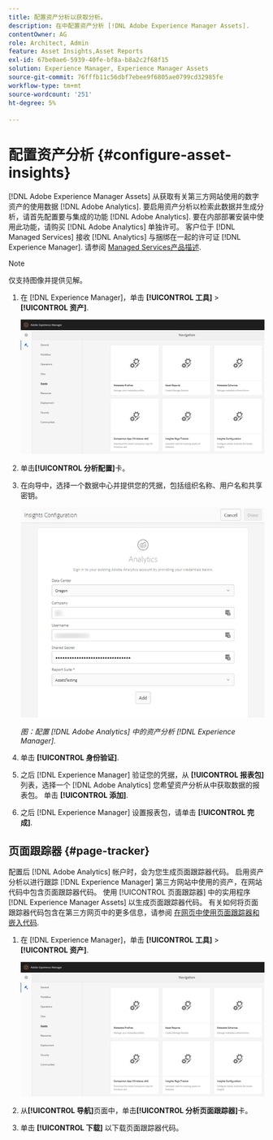 ```yaml
---
title: 配置资产分析以获取分析。
description: 在中配置资产分析 [!DNL Adobe Experience Manager Assets].
contentOwner: AG
role: Architect, Admin
feature: Asset Insights,Asset Reports
exl-id: 67be0ae6-5939-40fe-bf8a-b8a2c2f68f15
solution: Experience Manager, Experience Manager Assets
source-git-commit: 76fffb11c56dbf7ebee9f6805ae0799cd32985fe
workflow-type: tm+mt
source-wordcount: '251'
ht-degree: 5%

---
```


# 配置资产分析 {#configure-asset-insights}

[!DNL Adobe Experience Manager Assets] 从获取有关第三方网站使用的数字资产的使用数据 [!DNL Adobe Analytics]. 要启用资产分析以检索此数据并生成分析，请首先配置要与集成的功能 [!DNL Adobe Analytics]. 要在内部部署安装中使用此功能，请购买 [!DNL Adobe Analytics] 单独许可。 客户位于 [!DNL Managed Services] 接收 [!DNL Analytics] 与捆绑在一起的许可证 [!DNL Experience Manager]. 请参阅 [Managed Services产品描述](https://helpx.adobe.com/legal/product-descriptions/adobe-experience-manager-managed-services.html).

>[!NOTE]
>
>仅支持图像并提供见解。

1. 在 [!DNL Experience Manager]，单击 **[!UICONTROL 工具]** > **[!UICONTROL 资产]**.

   ![chlimage_1-72](assets/chlimage_1-210.png)

1. 单击&#x200B;**[!UICONTROL 分析配置]**&#x200B;卡。
1. 在向导中，选择一个数据中心并提供您的凭据，包括组织名称、用户名和共享密钥。

   ![在Experience Manager中配置Adobe Analytics以进行资产分析](assets/insights_config2.png)

   *图：配置 [!DNL Adobe Analytics] 中的资产分析 [!DNL Experience Manager].*

1. 单击 **[!UICONTROL 身份验证]**.
1. 之后 [!DNL Experience Manager] 验证您的凭据，从 **[!UICONTROL 报表包]** 列表，选择一个 [!DNL Adobe Analytics] 您希望资产分析从中获取数据的报表包。 单击 **[!UICONTROL 添加]**.
1. 之后 [!DNL Experience Manager] 设置报表包，请单击 **[!UICONTROL 完成]**.

## 页面跟踪器 {#page-tracker}

配置后 [!DNL Adobe Analytics] 帐户时，会为您生成页面跟踪器代码。 启用资产分析以进行跟踪 [!DNL Experience Manager] 第三方网站中使用的资产，在网站代码中包含页面跟踪器代码。 使用 [!UICONTROL 页面跟踪器] 中的实用程序 [!DNL Experience Manager Assets] 以生成页面跟踪器代码。 有关如何将页面跟踪器代码包含在第三方网页中的更多信息，请参阅 [在网页中使用页面跟踪器和嵌入代码](/help/assets/use-page-tracker.md).

1. 在 [!DNL Experience Manager]，单击 **[!UICONTROL 工具]** > **[!UICONTROL 资产]**.

   ![chlimage_1-73](assets/chlimage_1-214.png)

1. 从&#x200B;**[!UICONTROL 导航]**&#x200B;页面中，单击&#x200B;**[!UICONTROL 分析页面跟踪器]**&#x200B;卡。
1. 单击 **[!UICONTROL 下载]** 以下载页面跟踪器代码。
